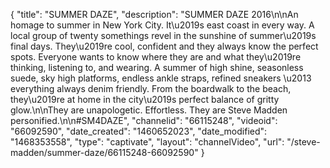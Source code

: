 {
    "title": "SUMMER DAZE",
    "description": "SUMMER DAZE 2016\n\nAn homage to summer in New York City. It\u2019s east coast in every way. A local group of twenty somethings revel in the sunshine of summer\u2019s final days. They\u2019re cool, confident and they always know the perfect spots. Everyone wants to know where they are and what they\u2019re thinking, listening to, and wearing. A summer of high shine, seasonless suede, sky high platforms, endless ankle straps, refined sneakers \u2013 everything always denim friendly. From the boardwalk to the beach, they\u2019re at home in the city\u2019s perfect balance of gritty glow.\n\nThey are unapologetic. Effortless. They are Steve Madden personified.\n\n#SM4DAZE",
    "channelid": "66115248",
    "videoid": "66092590",
    "date_created": "1460652023",
    "date_modified": "1468353558",
    "type": "captivate",
    "layout": "channelVideo",
    "url": "\/steve-madden\/summer-daze\/66115248-66092590"
}